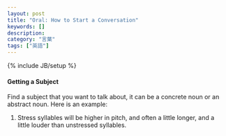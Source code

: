 ```yaml
---
layout: post
title: "Oral: How to Start a Conversation"
keywords: []
description: 
category: "言葉"
tags: ["英語"]
---
```

{% include JB/setup %}

#### Getting a Subject
Find a subject that you want to talk about, it can be a concrete noun or an
abstract noun. Here is an example:
1. Stress syllables will be higher in pitch, and often a little longer, and a
   little louder than unstressed syllables.

